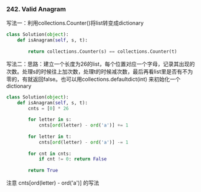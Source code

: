 ### 242. Valid Anagram

写法一：利用collections.Counter()将list转变成dictionary
```Python
class Solution(object):
    def isAnagram(self, s, t):
       
        return collections.Counter(s) == collections.Counter(t)
```
写法二：思路：建立一个长度为26的list，每个位置对应一个字母，记录其出现的次数。处理s的时候往上加次数，处理t的时候减次数，最后再看list里是否有不为零的，有就返回false。也可以用collections.defaultdict(int) 来初始化一个dictionary
```Python
class Solution(object):
    def isAnagram(self, s, t):
        cnts = [0] * 26
        
        for letter in s:
            cnts[ord(letter) - ord('a')] += 1
            
        for letter in t:
            cnts[ord(letter) - ord('a')] -= 1
            
        for cnt in cnts:
            if cnt != 0: return False
            
        return True
```
注意 cnts[ord(letter) - ord('a')] 的写法
